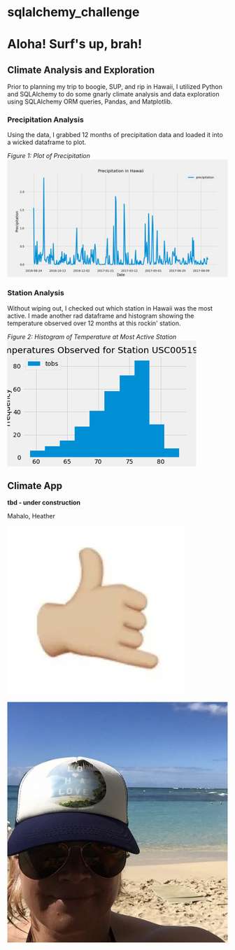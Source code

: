 # sqlalchemy_challenge

# Aloha! Surf's up, brah!

## Climate Analysis and Exploration

Prior to planning my trip to boogie, SUP, and rip in Hawaii, I utilized Python and SQLAlchemy to do some gnarly climate analysis and data exploration using SQLAlchemy ORM queries, Pandas, and Matplotlib.

### Precipitation Analysis

Using the data, I grabbed 12 months of precipitation data and loaded it into a wicked dataframe to plot.

*Figure 1: Plot of Precipitation*
![precip](Images/hawaii_precip_twelve_months.png)

### Station Analysis

Without wiping out, I checked out which station in Hawaii was the most active.  I made another rad dataframe and histogram showing the temperature observed over 12 months at this rockin' station.

*Figure 2: Histogram of Temperature at Most Active Station*
![temp](Images/temp_active_station.png)

## Climate App

**tbd - under construction**


Mahalo, Heather

![shaka](Images/shaka.png)

![aloha](Images/Aloha.png)

